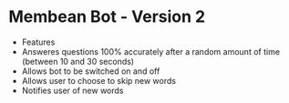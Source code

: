 # Membean Bot - Version 2
- Features
 - Answeres questions 100% accurately after a random amount of time (between 10 and 30 seconds)
 - Allows bot to be switched on and off
 - Allows user to choose to skip new words
 - Notifies user of new words
